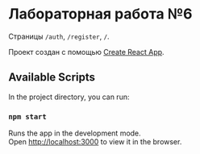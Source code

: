 # Лабораторная работа №6

Страницы `/auth`, `/register`, `/`.

Проект создан с помощью [Create React App](https://github.com/facebook/create-react-app).

## Available Scripts

In the project directory, you can run:

### `npm start`

Runs the app in the development mode.<br />
Open [http://localhost:3000](http://localhost:3000) to view it in the browser.

